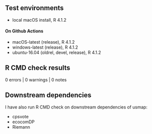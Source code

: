 
## Test environments
* local macOS install, R 4.1.2

#### On Github Actions
* macOS-latest (release), R 4.1.2
* windows-latest (release), R 4.1.2
* ubuntu-16.04 (oldrel, devel, release), R 4.1.2

## R CMD check results

0 errors | 0 warnings | 0 notes

## Downstream dependencies

I have also run R CMD check on downstream dependencies of usmap:

* cpsvote
* ecocomDP
* Riemann
